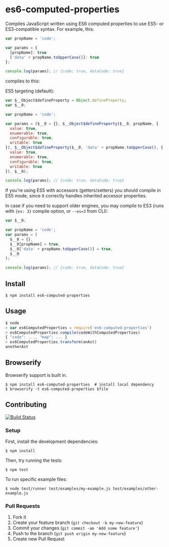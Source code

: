 # es6-computed-properties

Compiles JavaScript written using ES6 computed properties to use
ES5- or ES3-compatible syntax. For example, this:

```js
var propName = 'code';

var params = {
  [propName]: true
  ['data' + propName.toUpperCase()]: true
};

console.log(params); // {code: true, dataCode: true}
```

compiles to this:

ES5 targeting (default):

```js
var $__Object$defineProperty = Object.defineProperty;
var $__0;

var propName = 'code';

var params = ($__0 = {}, $__Object$defineProperty($__0, propName, {
  value: true,
  enumerable: true,
  configurable: true,
  writable: true
}), $__Object$defineProperty($__0, 'data' + propName.toUpperCase(), {
  value: true,
  enumerable: true,
  configurable: true,
  writable: true
}), $__0);

console.log(params); // {code: true, dataCode: true}
```

If you're using ES5 with accessors (getters/setters) you should compile in ES5 mode, since it correctly handles inherited accessor properties.

In case if you need to support older engines, you may compile to ES3 (runs with `{es: 3}` compile option, or `--es=3` from CLI):

```js
var $__0;

var propName = 'code';
var params = (
  $__0 = {},
  $__0[propName] = true,
  $__0['data' + propName.toUpperCase()] = true,
  $__0
);

console.log(params); // {code: true, dataCode: true}
```

## Install

```
$ npm install es6-computed-properties
```

## Usage

```js
$ node
> var es6ComputedProperties = require('es6-computed-properties')
> es6ComputedProperties.compile(codeWithComputedProperties)
{ "code": ..., "map": ... }
> es6ComputedProperties.transform(anAst)
anotherAst
```

## Browserify

Browserify support is built in.

```
$ npm install es6-computed-properties  # install local dependency
$ browserify -t es6-computed-properties $file
```

## Contributing

[![Build Status](https://travis-ci.org/DmitrySoshnikov/es6-computed-properties.png?branch=master)](https://travis-ci.org/DmitrySoshnikov/es6-computed-properties)

### Setup

First, install the development dependencies:

```
$ npm install
```

Then, try running the tests:

```
$ npm test
```

To run specific example files:

```
$ node test/runner test/examples/my-example.js test/examples/other-example.js
```

### Pull Requests

1. Fork it
2. Create your feature branch (`git checkout -b my-new-feature`)
3. Commit your changes (`git commit -am 'Add some feature'`)
4. Push to the branch (`git push origin my-new-feature`)
5. Create new Pull Request

